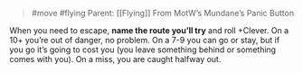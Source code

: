 > #move #flying 
> Parent: [[Flying]]
> From MotW’s Mundane’s Panic Button

When you need to escape, **name the route you’ll try** and roll +Clever. On a 10+ you’re out of danger, no problem. On a 7-9 you can go or stay, but if you go it’s going to cost you (you leave something behind or something comes with you). On a miss, you are caught halfway out.